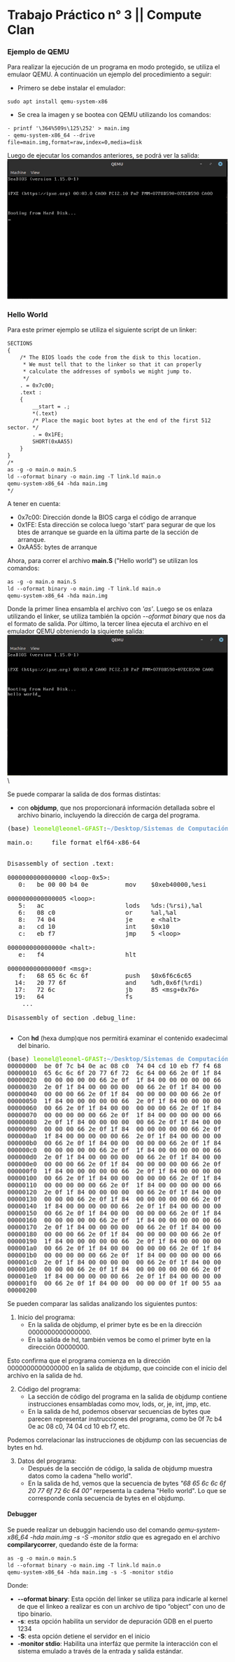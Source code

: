# Trabajo Práctico n° 3 || Compute Clan


### Ejemplo de QEMU
Para realizar la ejecución de un programa en modo protegido, se utiliza el emulaor QEMU. 
A continuación un ejemplo del procedimiento a seguir:
- Primero se debe instalar el emulador:
```
sudo apt install qemu-system-x86
```
- Se crea la imagen y se bootea con QEMU utilizando los comandos:
```
- printf '\364%509s\125\252' > main.img
- qemu-system-x86_64 --drive file=main.img,format=raw,index=0,media=disk
```
Luego de ejecutar los comandos anteriores, se podrá ver la salida:
\
![Texto alternativo](media/qemu1.jpeg)


### Hello World

Para este primer ejemplo se utiliza el siguiente script de un linker:

``` 
SECTIONS
{
    /* The BIOS loads the code from the disk to this location.
     * We must tell that to the linker so that it can properly
     * calculate the addresses of symbols we might jump to.
     */
    . = 0x7c00;
    .text :
    {
        __start = .;
        *(.text)
        /* Place the magic boot bytes at the end of the first 512 sector. */
        . = 0x1FE;
        SHORT(0xAA55)
    }
}
/*
as -g -o main.o main.S
ld --oformat binary -o main.img -T link.ld main.o
qemu-system-x86_64 -hda main.img
*/
```
A tener en cuenta:
- 0x7c00:  Dirección donde la BIOS carga el código de arranque
- 0x1FE: Esta dirección se coloca luego 'start' para segurar de que los btes de arranque se guarde en la última parte de la sección de arranque.
- 0xAA55: bytes de arranque

Ahora, para correr el archivo **main.S** ("Hello world") se utilizan los comandos:
```
as -g -o main.o main.S
ld --oformat binary -o main.img -T link.ld main.o
qemu-system-x86_64 -hda main.img
```
Donde la primer línea ensambla el archivo con *'as'*. Luego se os enlaza utilizando el linker, se utiliza también la opción *--oformat binary* que nos da el formato de salida. Por último, la tercer línea ejecuta el archivo en el emulador QEMU obteniendo la siquiente salida:
\
![Texto alternativo](media/helloWorld.png)
\

Se puede comparar la salida de dos formas distintas:
- con **objdump**, que nos proporcionará información detallada sobre el archivo binario, incluyendo la dirección de carga del programa.

<pre>(base) <font color="#8AE234"><b>leonel@leonel-GFAST</b></font>:<font color="#729FCF"><b>~/Desktop/Sistemas de Computación/protected-mode-sdc/01HelloWorld</b></font>$ objdump -D main.o

main.o:     file format elf64-x86-64


Disassembly of section .text:

0000000000000000 &lt;loop-0x5&gt;:
   0:	be 00 00 b4 0e       	mov    $0xeb40000,%esi

0000000000000005 &lt;loop&gt;:
   5:	ac                   	lods   %ds:(%rsi),%al
   6:	08 c0                	or     %al,%al
   8:	74 04                	je     e &lt;halt&gt;
   a:	cd 10                	int    $0x10
   c:	eb f7                	jmp    5 &lt;loop&gt;

000000000000000e &lt;halt&gt;:
   e:	f4                   	hlt    

000000000000000f &lt;msg&gt;:
   f:	68 65 6c 6c 6f       	push   $0x6f6c6c65
  14:	20 77 6f             	and    %dh,0x6f(%rdi)
  17:	72 6c                	jb     85 &lt;msg+0x76&gt;
  19:	64                   	fs
	...

Disassembly of section .debug_line:

</pre>



- Con **hd** (hexa dump)que nos permitirá examinar el contenido exadecimal del binario.

<pre>(base) <font color="#8AE234"><b>leonel@leonel-GFAST</b></font>:<font color="#729FCF"><b>~/Desktop/Sistemas de Computación/protected-mode-sdc/01HelloWorld</b></font>$ hd main.img
00000000  be 0f 7c b4 0e ac 08 c0  74 04 cd 10 eb f7 f4 68  |..|.....t......h|
00000010  65 6c 6c 6f 20 77 6f 72  6c 64 00 66 2e 0f 1f 84  |ello world.f....|
00000020  00 00 00 00 00 66 2e 0f  1f 84 00 00 00 00 00 66  |.....f.........f|
00000030  2e 0f 1f 84 00 00 00 00  00 66 2e 0f 1f 84 00 00  |.........f......|
00000040  00 00 00 66 2e 0f 1f 84  00 00 00 00 00 66 2e 0f  |...f.........f..|
00000050  1f 84 00 00 00 00 00 66  2e 0f 1f 84 00 00 00 00  |.......f........|
00000060  00 66 2e 0f 1f 84 00 00  00 00 00 66 2e 0f 1f 84  |.f.........f....|
00000070  00 00 00 00 00 66 2e 0f  1f 84 00 00 00 00 00 66  |.....f.........f|
00000080  2e 0f 1f 84 00 00 00 00  00 66 2e 0f 1f 84 00 00  |.........f......|
00000090  00 00 00 66 2e 0f 1f 84  00 00 00 00 00 66 2e 0f  |...f.........f..|
000000a0  1f 84 00 00 00 00 00 66  2e 0f 1f 84 00 00 00 00  |.......f........|
000000b0  00 66 2e 0f 1f 84 00 00  00 00 00 66 2e 0f 1f 84  |.f.........f....|
000000c0  00 00 00 00 00 66 2e 0f  1f 84 00 00 00 00 00 66  |.....f.........f|
000000d0  2e 0f 1f 84 00 00 00 00  00 66 2e 0f 1f 84 00 00  |.........f......|
000000e0  00 00 00 66 2e 0f 1f 84  00 00 00 00 00 66 2e 0f  |...f.........f..|
000000f0  1f 84 00 00 00 00 00 66  2e 0f 1f 84 00 00 00 00  |.......f........|
00000100  00 66 2e 0f 1f 84 00 00  00 00 00 66 2e 0f 1f 84  |.f.........f....|
00000110  00 00 00 00 00 66 2e 0f  1f 84 00 00 00 00 00 66  |.....f.........f|
00000120  2e 0f 1f 84 00 00 00 00  00 66 2e 0f 1f 84 00 00  |.........f......|
00000130  00 00 00 66 2e 0f 1f 84  00 00 00 00 00 66 2e 0f  |...f.........f..|
00000140  1f 84 00 00 00 00 00 66  2e 0f 1f 84 00 00 00 00  |.......f........|
00000150  00 66 2e 0f 1f 84 00 00  00 00 00 66 2e 0f 1f 84  |.f.........f....|
00000160  00 00 00 00 00 66 2e 0f  1f 84 00 00 00 00 00 66  |.....f.........f|
00000170  2e 0f 1f 84 00 00 00 00  00 66 2e 0f 1f 84 00 00  |.........f......|
00000180  00 00 00 66 2e 0f 1f 84  00 00 00 00 00 66 2e 0f  |...f.........f..|
00000190  1f 84 00 00 00 00 00 66  2e 0f 1f 84 00 00 00 00  |.......f........|
000001a0  00 66 2e 0f 1f 84 00 00  00 00 00 66 2e 0f 1f 84  |.f.........f....|
000001b0  00 00 00 00 00 66 2e 0f  1f 84 00 00 00 00 00 66  |.....f.........f|
000001c0  2e 0f 1f 84 00 00 00 00  00 66 2e 0f 1f 84 00 00  |.........f......|
000001d0  00 00 00 66 2e 0f 1f 84  00 00 00 00 00 66 2e 0f  |...f.........f..|
000001e0  1f 84 00 00 00 00 00 66  2e 0f 1f 84 00 00 00 00  |.......f........|
000001f0  00 66 2e 0f 1f 84 00 00  00 00 00 0f 1f 00 55 aa  |.f............U.|
00000200
</pre>


Se pueden comparar las salidas analizando los siguientes puntos:
1) Inicio del programa:
    - En la salida de objdump, el primer byte es be en la dirección 0000000000000000.
    - En la salida de hd, también vemos be como el primer byte en la dirección 00000000.

Esto confirma que el programa comienza en la dirección 0000000000000000 en la salida de objdump, que coincide con el inicio del archivo en la salida de hd.

2) Código del programa:
    - La sección de código del programa en la salida de objdump contiene instrucciones ensambladas como mov, lods, or, je, int, jmp, etc.
    - En la salida de hd, podemos observar secuencias de bytes que parecen representar instrucciones del programa, como be 0f 7c b4 0e ac 08 c0, 74 04 cd 10 eb f7, etc.

Podemos correlacionar las instrucciones de objdump con las secuencias de bytes en hd.

3) Datos del programa:
    - Después de la sección de código, la salida de objdump muestra datos como la cadena "hello world".
    - En la salida de hd, vemos que la secuencia de bytes *"68 65 6c 6c 6f 20 77 6f 72 6c 64 00"* rerpesenta la cadena "Hello world". Lo que se corresponde conla secuencia de bytes en el objdump.

#### Debugger
Se puede realizar un debuggin haciendo uso del comando *qemu-system-x86_64 -hda main.img -s -S -monitor stdio* que es agregado en el archivo **compilarycorrer**, quedando éste de la forma:
```
as -g -o main.o main.S
ld --oformat binary -o main.img -T link.ld main.o
qemu-system-x86_64 -hda main.img -s -S -monitor stdio
```
Donde:
- **--oformat binary**: Esta opción del linker se utiliza para indicarle al kernel de que el linkeo a realizar es
con un archivo de tipo “object” con uno de tipo binario. 
- **-s**: esta opción habilita un servidor de depuración GDB en el puerto 1234
- **-S**: esta opción detiene el servidor en el inicio
- **-monitor stdio**: Habilita una interfáz que permite la interacción con el sistema emulado a través de la entrada y salida estándar.


